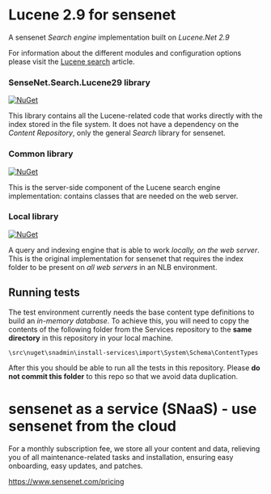 # Lucene 2.9 for sensenet
A sensenet *Search engine* implementation built on *Lucene.Net 2.9*

For information about the different modules and configuration options please visit the [Lucene search](/docs/lucenesearch.md) article.

### SenseNet.Search.Lucene29 library
[![NuGet](https://img.shields.io/nuget/v/SenseNet.Search.Lucene29.svg)](https://www.nuget.org/packages/SenseNet.Search.Lucene29)

This library contains all the Lucene-related code that works directly with the index stored in the file system. It does not have a dependency on the _Content Repository_, only the general _Search_ library for sensenet.

### Common library
[![NuGet](https://img.shields.io/nuget/v/SenseNet.Search.Lucene29.Common.svg)](https://www.nuget.org/packages/SenseNet.Search.Lucene29.Common)

This is the server-side component of the Lucene search engine implementation: contains classes that are needed on the web server.

### Local library
[![NuGet](https://img.shields.io/nuget/v/SenseNet.Search.Lucene29.Local.svg)](https://www.nuget.org/packages/SenseNet.Search.Lucene29.Local)

A query and indexing engine that is able to work *locally, on the web server*. This is the original implementation for sensenet that requires the index folder to be present on *all web servers* in an NLB environment.

## Running tests
The test environment currently needs the base content type definitions to build an _in-memory database_. To achieve this, you will need to copy the contents of the following folder from the Services repository to the **same directory** in this repository in your local machine.

`\src\nuget\snadmin\install-services\import\System\Schema\ContentTypes` 

After this you should be able to run all the tests in this repository. Please **do not commit this folder** to this repo so that we avoid data duplication.

# sensenet as a service (SNaaS) - use sensenet from the cloud

For a monthly subscription fee, we store all your content and data, relieving you of all maintenance-related tasks and installation, ensuring easy onboarding, easy updates, and patches.

https://www.sensenet.com/pricing
